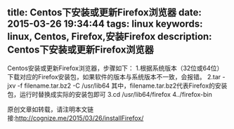 title: Centos下安装或更新Firefox浏览器
date: 2015-03-26 19:34:44
tags: linux
keywords: linux, Centos, Firefox,安装Firefox
description: Centos下安装或更新Firefox浏览器
---
Centos安装或更新Firefox浏览器，步骤如下：
1.根据系统版本（32位或64位）下载对应的Firefox安装包，如果软件的版本与系统版本不一致，会报错。
2.tar -jxv -f filename.tar.bz2 -C /usr/lib64
其中，filename.tar.bz2代表Firefox的安装包，运行时替换成实际的安装包即可
3.cd /usr/lib64/firefox
4../firefox-bin


原创文章如转载，请注明本文链接:<http://cognize.me/2015/03/26/installFirefox/>

